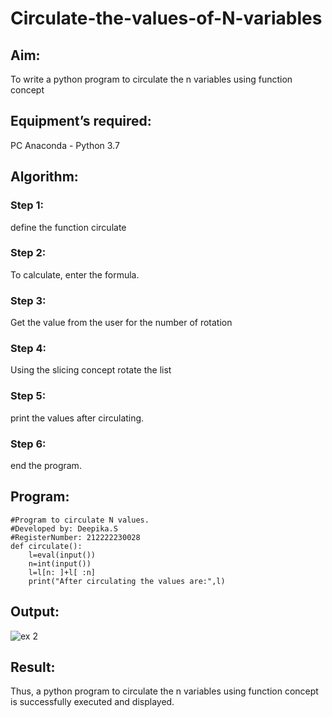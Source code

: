 # Circulate-the-values-of-N-variables
## Aim:
To write a python program to circulate the n variables using function concept
## Equipment’s required:
PC
Anaconda - Python 3.7
## Algorithm: 
### Step 1:
define the function circulate
### Step 2:
To calculate, enter the formula.
### Step 3: 
Get the value from the user for the number of rotation
### Step 4:
Using the slicing concept rotate the list
### Step 5:
print the values after circulating.
### Step 6: 
end the program.

## Program:
```
#Program to circulate N values.
#Developed by: Deepika.S
#RegisterNumber: 212222230028
def circulate():
    l=eval(input())
    n=int(input())
    l=l[n: ]+l[ :n]
    print("After circulating the values are:",l)
```
## Output:
![ex 2](https://user-images.githubusercontent.com/119393935/226510859-d6272453-72fb-4762-a951-d63aa10bb979.png)

## Result:
Thus, a python program to circulate the n variables using function concept is
successfully executed and displayed.
